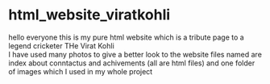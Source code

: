 # html_website_viratkohli

hello everyone this is my pure html website which is a tribute page to a legend cricketer THe Virat Kohli 
<br>
I have used many photos to give a better look to the website
files named are index about conntactus and achivements (all are html files) and one folder of images which I used in my whole project
